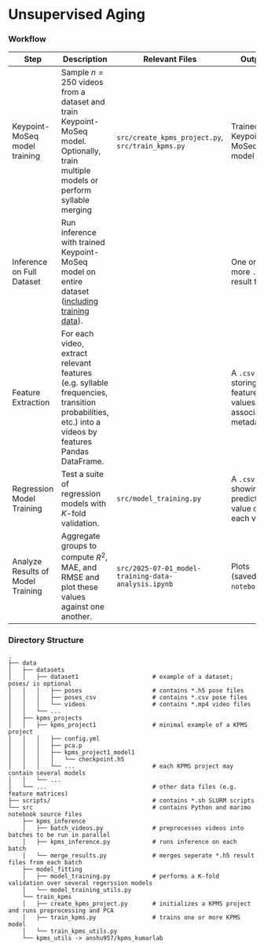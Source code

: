 # Unsupervised Aging

### Workflow

| Step                              | Description                                                  | Relevant Files                                      | Output                                                       |
| --------------------------------- | ------------------------------------------------------------ | --------------------------------------------------- | ------------------------------------------------------------ |
| Keypoint-MoSeq model training     | Sample $n=250$ videos from a dataset and train Keypoint-MoSeq model. Optionally, train multiple models or perform syllable merging | `src/create_kpms_project.py`, `src/train_kpms.py`   | Trained Keypoint-MoSeq model                                 |
| Inference on Full Dataset         | Run inference with trained Keypoint-MoSeq model on entire dataset ([including training data](https://github.com/dattalab/keypoint-moseq/issues/176#issuecomment-2420060339)). |                                                     | One or more `.h5` result files                               |
| Feature Extraction                | For each video, extract relevant features (e.g. syllable frequencies, transition probabilities, etc.) into a videos by features Pandas DataFrame. |                                                     | A `.csv` file storing the feature values with associated metadata. |
| Regression Model Training         | Test a suite of regression models with $K$-fold validation.  | `src/model_training.py`                             | A `.csv` file showing the predicted value of each video.     |
| Analyze Results of Model Training | Aggregate groups to compute $R^2$, MAE, and RMSE and plot these values against one another. | `src/2025-07-01_model-training-data-analysis.ipynb` | Plots (saved in `notebooks/`).                               |

### Directory Structure

```
.
├── data
│   ├── datasets
│   │   ├── dataset1                     # example of a dataset; poses/ is optional
│   │   │   ├── poses                    # contains *.h5 pose files
│   │   │   ├── poses_csv                # contains *.csv pose files
│   │   │   └── videos                   # contains *.mp4 video files
│   │   └── ...
│   ├── kpms_projects
│   │   ├── kpms_project1                # minimal example of a KPMS project
│   │   │   ├── config.yml
│   │   │   ├── pca.p
│   │   │   ├── kpms_project1_model1
│   │   │   │   └── checkpoint.h5
│   │   │   └── ...                      # each KPMS project may contain several models
│   │   └── ...
│   └── ...                              # other data files (e.g. feature matrices)
├── scripts/                             # contains *.sh SLURM scripts
└── src                                  # contains Python and marimo notebook source files
    ├── kpms_inference
    │   ├── batch_videos.py              # preprocesses videos into batches to be run in parallel
    │   ├── kpms_inference.py            # runs inference on each batch
    │   └── merge_results.py             # merges seperate *.h5 result files from each batch
    ├── model_fitting
    │   ├── model_training.py            # performs a K-fold validation over several regerssion models
    │   └── model_training_utils.py
    └── train_kpms
    │   ├── create_kpms_project.py       # initializes a KPMS project and runs preprocessing and PCA
    │   ├── train_kpms.py                # trains one or more KPMS model
    │   └── train_kpms_utils.py
    └── kpms_utils -> anshu957/kpms_kumarlab
```

